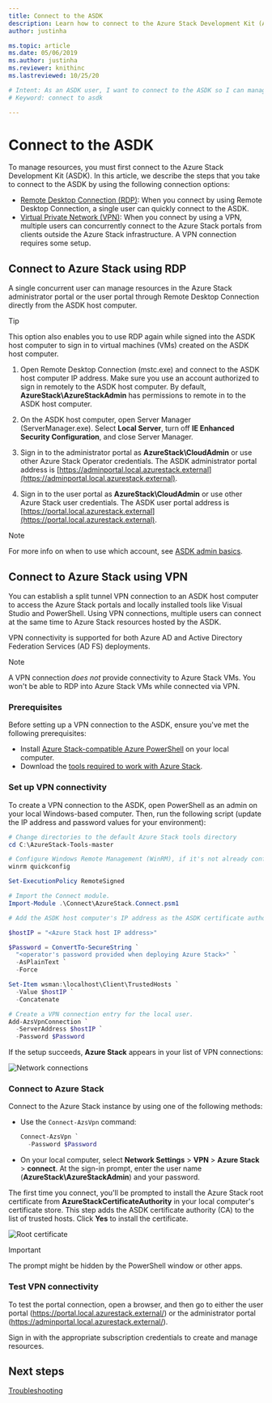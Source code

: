 ```yaml
---
title: Connect to the ASDK 
description: Learn how to connect to the Azure Stack Development Kit (ASDK).
author: justinha

ms.topic: article
ms.date: 05/06/2019
ms.author: justinha
ms.reviewer: knithinc
ms.lastreviewed: 10/25/20

# Intent: As an ASDK user, I want to connect to the ASDK so I can manage resources.
# Keyword: connect to asdk

---
```


# Connect to the ASDK

To manage resources, you must first connect to the Azure Stack Development Kit (ASDK). In this article, we describe the steps that you take to connect to the ASDK by using the following connection options:

* [Remote Desktop Connection (RDP)](#connect-with-rdp): When you connect by using Remote Desktop Connection, a single user can quickly connect to the ASDK.
* [Virtual Private Network (VPN)](#connect-with-vpn): When you connect by using a VPN, multiple users can concurrently connect to the Azure Stack portals from clients outside the Azure Stack infrastructure. A VPN connection requires some setup.

<a name="connect-with-rdp"></a>
## Connect to Azure Stack using RDP

A single concurrent user can manage resources in the Azure Stack administrator portal or the user portal through Remote Desktop Connection directly from the ASDK host computer.

> [!TIP]
> This option also enables you to use RDP again while signed into the ASDK host computer to sign in to virtual machines (VMs) created on the ASDK host computer.

1. Open Remote Desktop Connection (mstc.exe) and connect to the ASDK host computer IP address. Make sure you use an account authorized to sign in remotely to the ASDK host computer. By default, **AzureStack\AzureStackAdmin** has permissions to remote in to the ASDK host computer.  

2. On the ASDK host computer, open Server Manager (ServerManager.exe). Select **Local Server**, turn off **IE Enhanced Security Configuration**, and close Server Manager.

3. Sign in to the administrator portal as **AzureStack\CloudAdmin** or use other Azure Stack Operator credentials. The ASDK administrator portal address is [https://adminportal.local.azurestack.external](https://adminportal.local.azurestack.external).

4. Sign in to the user portal as **AzureStack\CloudAdmin** or use other Azure Stack user credentials. The ASDK user portal address is [https://portal.local.azurestack.external](https://portal.local.azurestack.external).

> [!NOTE]
> For more info on when to use which account, see [ASDK admin basics](asdk-admin-basics.md#what-account-should-i-use).

<a name="connect-with-vpn"></a>
## Connect to Azure Stack using VPN

You can establish a split tunnel VPN connection to an ASDK host computer to access the Azure Stack portals and locally installed tools like Visual Studio and PowerShell. Using VPN connections, multiple users can connect at the same time to Azure Stack resources hosted by the ASDK.

VPN connectivity is supported for both Azure AD and Active Directory Federation Services (AD FS) deployments.

> [!NOTE]
> A VPN connection *does not* provide connectivity to Azure Stack VMs. You won't be able to RDP into Azure Stack VMs while connected via VPN.

### Prerequisites
Before setting up a VPN connection to the ASDK, ensure you've met the following prerequisites:

- Install [Azure Stack-compatible Azure PowerShell](asdk-post-deploy.md#install-azure-stack-powershell) on your local computer.  
- Download the [tools required to work with Azure Stack](asdk-post-deploy.md#download-the-azure-stack-tools).

### Set up VPN connectivity

To create a VPN connection to the ASDK, open PowerShell as an admin on your local Windows-based computer. Then, run the following script (update the IP address and password values for your environment):

```powershell
# Change directories to the default Azure Stack tools directory
cd C:\AzureStack-Tools-master

# Configure Windows Remote Management (WinRM), if it's not already configured.
winrm quickconfig  

Set-ExecutionPolicy RemoteSigned

# Import the Connect module.
Import-Module .\Connect\AzureStack.Connect.psm1

# Add the ASDK host computer's IP address as the ASDK certificate authority (CA) to the list of trusted hosts. Make sure you update the IP address and password values for your environment.

$hostIP = "<Azure Stack host IP address>"

$Password = ConvertTo-SecureString `
  "<operator's password provided when deploying Azure Stack>" `
  -AsPlainText `
  -Force

Set-Item wsman:\localhost\Client\TrustedHosts `
  -Value $hostIP `
  -Concatenate

# Create a VPN connection entry for the local user.
Add-AzsVpnConnection `
  -ServerAddress $hostIP `
  -Password $Password

```

If the setup succeeds, **Azure Stack** appears in your list of VPN connections:

![Network connections](media/asdk-connect/vpn.png)  

### Connect to Azure Stack

  Connect to the Azure Stack instance by using one of the following methods:  

  * Use the `Connect-AzsVpn` command:
      
    ```powershell
    Connect-AzsVpn `
      -Password $Password
    ```

  * On your local computer, select **Network Settings** > **VPN** > **Azure Stack** > **connect**. At the sign-in prompt, enter the user name (**AzureStack\AzureStackAdmin**) and your password.

The first time you connect, you'll be prompted to install the Azure Stack root certificate from **AzureStackCertificateAuthority** in your local computer's certificate store. This step adds the ASDK certificate authority (CA) to the list of trusted hosts. Click **Yes** to install the certificate.

![Root certificate](media/asdk-connect/cert.png)  
  
  > [!IMPORTANT]
  > The prompt might be hidden by the PowerShell window or other apps.

### Test VPN connectivity

To test the portal connection, open a browser, and then go to either the user portal (https://portal.local.azurestack.external/) or the administrator portal (https://adminportal.local.azurestack.external/).

Sign in with the appropriate subscription credentials to create and manage resources.  

## Next steps

[Troubleshooting](asdk-troubleshooting.md)
